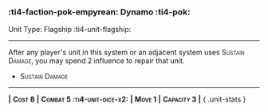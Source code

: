 ### :ti4-faction-pok-empyrean: **Dynamo** :ti4-pok:

Unit Type: Flagship :ti4-unit-flagship:

---

After any player's unit in this system or an adjacent system uses <span style="font-variant:small-caps;">Sustain Damage</span>, you may spend 2 influence to repair that unit.

* <span style="font-variant:small-caps;">Sustain Damage</span> 

---

__|__ <span style="font-variant:small-caps;white-space: nowrap;">**Cost 8**</span> __|__ <span style="font-variant:small-caps;white-space: nowrap;">**Combat 5 :ti4-unit-dice-x2:**</span> __|__ <span style="font-variant:small-caps;white-space: nowrap;">**Move 1**</span> __|__ <span style="font-variant:small-caps;white-space: nowrap;">**Capacity 3**</span> __|__
{ .unit-stats }
